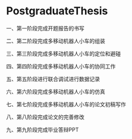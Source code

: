 # PostgraduateThesis


一、第一阶段完成开题报告的书写

二、第二阶段完成多移动机器人小车的组装

三、第三阶段完成多移动机器人小车的定位和避碰

四、第四阶段完成多移动机器人小车的协同工作

五、第五阶段进行联合调试进行数据记录

六、第六阶段完成多移动机器人小车的仿真

七、第七阶段完成多移动机器人小车的论文初稿写作

八、第八阶段完成论文的完善修改

九、第九阶段完成毕业答辩PPT

